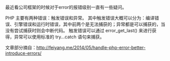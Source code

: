 # 
最近看公司框架的时候对于error的报错级别一直有一些疑问。

PHP 主要有两种错误：触发错误和异常。
其中触发错误大概可以分为：编译错误、引擎错误和运行时错误，其中前两个是无法捕获的；异常都是可以捕获的，当没有尝试捕获时则会中断代码。
触发错误可以通过 error_get_last() 来进行获得，异常可以使用标准的 try...catch 语句来捕获。

文章部分摘自：http://feiyang.me/2014/05/handle-php-error-better-introduce-errors/
